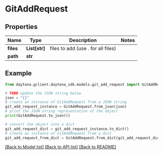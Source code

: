 # GitAddRequest


## Properties

Name | Type | Description | Notes
------------ | ------------- | ------------- | -------------
**files** | **List[str]** | files to add (use . for all files) | 
**path** | **str** |  | 

## Example

```python
from daytona.gclient.daytona_sdk.models.git_add_request import GitAddRequest

# TODO update the JSON string below
json = "{}"
# create an instance of GitAddRequest from a JSON string
git_add_request_instance = GitAddRequest.from_json(json)
# print the JSON string representation of the object
print(GitAddRequest.to_json())

# convert the object into a dict
git_add_request_dict = git_add_request_instance.to_dict()
# create an instance of GitAddRequest from a dict
git_add_request_from_dict = GitAddRequest.from_dict(git_add_request_dict)
```
[[Back to Model list]](../README.md#documentation-for-models) [[Back to API list]](../README.md#documentation-for-api-endpoints) [[Back to README]](../README.md)


